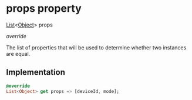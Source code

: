 


# props property








[List](https://api.flutter.dev/flutter/dart-core/List-class.html)&lt;[Object](https://api.flutter.dev/flutter/dart-core/Object-class.html)> props
  
_override_



<p>The list of properties that will be used to determine whether
two instances are equal.</p>



## Implementation

```dart
@override
List<Object> get props => [deviceId, mode];
```








